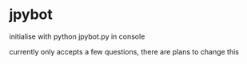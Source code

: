 # jpybot

initialise with python jpybot.py in console

currently only accepts a few questions, there are plans to change this
